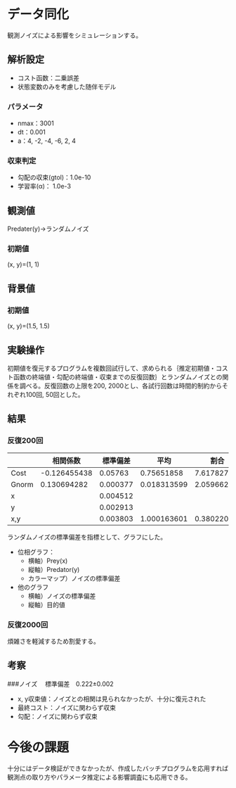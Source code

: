 # データ同化
観測ノイズによる影響をシミュレーションする。

## 解析設定
- コスト函数：二乗誤差
- 状態変数のみを考慮した随伴モデル
### パラメータ
- nmax：3001
- dt：0.001
- a：4, -2, -4, -6, 2, 4

### 収束判定
- 勾配の収束(gtol)：1.0e-10
- 学習率(α)： 1.0e-3

## 観測値
Predater(y)->ランダムノイズ
### 初期値
(x, y)=(1, 1)

## 背景値
### 初期値
(x, y)=(1.5, 1.5)

## 実験操作
初期値を復元するプログラムを複数回試行して、求められる｛推定初期値・コスト函数の終端値・勾配の終端値・収束までの反復回数｝とランダムノイズとの関係を調べる。反復回数の上限を200, 2000とし、各試行回数は時間的制約からそれぞれ100回, 50回とした。

## 結果
### 反復200回
|        | **相関係数**       | **標準偏差**   | **平均**        | **割合**        |
|--------|----------------|------------|-------------|-------------|
| Cost   | -0.126455438   | 0.05763    | 0.75651858  | 7.6178274%  |
| Gnorm  | 0.130694282    | 0.000377   | 0.018313599 | 2.0596629%  |
| x      |                | 0.004512   |             |             |
| y      |                | 0.002913   |             |             |
| x,y    |                | 0.003803   | 1.000163601 | 0.3802204%  |

 
ランダムノイズの標準偏差を指標として、グラフにした。
- 位相グラフ：
  - 横軸）Prey(x)
  - 縦軸）Predator(y)
  - カラーマップ）ノイズの標準偏差
- 他のグラフ
  - 横軸）ノイズの標準偏差
  - 縦軸）目的値

### 反復2000回
煩雑さを軽減するため割愛する。

## 考察

###ノイズ
　標準偏差　0.222±0.002
- x, y収束値：ノイズとの相関は見られなかったが、十分に復元された
- 最終コスト：ノイズに関わらず収束
- 勾配：ノイズに関わらず収束

# 今後の課題
十分にはデータ検証ができなかったが、作成したバッチプログラムを応用すれば観測点の取り方やパラメータ推定による影響調査にも応用できる。
